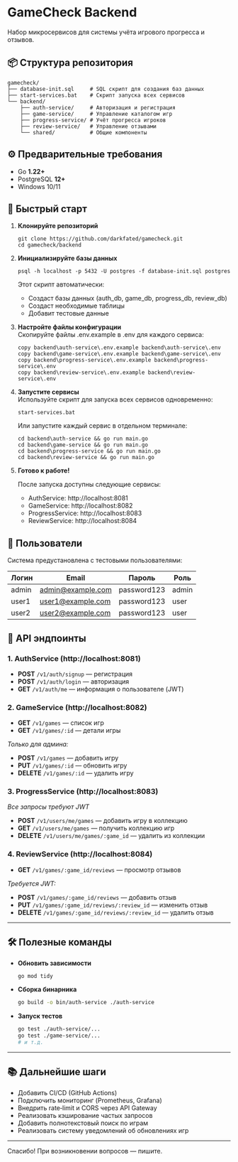 # GameCheck Backend

Набор микросервисов для системы учёта игрового прогресса и отзывов.

## 📦 Структура репозитория

```
gamecheck/
├── database-init.sql     # SQL скрипт для создания баз данных
├── start-services.bat    # Скрипт запуска всех сервисов
└── backend/
    ├── auth-service/     # Авторизация и регистрация
    ├── game-service/     # Управление каталогом игр
    ├── progress-service/ # Учёт прогресса игроков
    ├── review-service/   # Управление отзывами
    └── shared/           # Общие компоненты
```

## ⚙️ Предварительные требования

- Go **1.22+**
- PostgreSQL **12+**
- Windows 10/11

## 🔧 Быстрый старт

1. **Клонируйте репозиторий**  
   ```
   git clone https://github.com/darkfated/gamecheck.git
   cd gamecheck/backend
   ```

2. **Инициализируйте базы данных**  
   ```
   psql -h localhost -p 5432 -U postgres -f database-init.sql postgres
   ```
   
   Этот скрипт автоматически:
   - Создаст базы данных (auth_db, game_db, progress_db, review_db)
   - Создаст необходимые таблицы
   - Добавит тестовые данные

3. **Настройте файлы конфигурации**  
   Скопируйте файлы .env.example в .env для каждого сервиса:
   ```
   copy backend\auth-service\.env.example backend\auth-service\.env
   copy backend\game-service\.env.example backend\game-service\.env
   copy backend\progress-service\.env.example backend\progress-service\.env
   copy backend\review-service\.env.example backend\review-service\.env
   ```

4. **Запустите сервисы**  
   Используйте скрипт для запуска всех сервисов одновременно:
   ```
   start-services.bat
   ```
   
   Или запустите каждый сервис в отдельном терминале:
   ```
   cd backend\auth-service && go run main.go
   cd backend\game-service && go run main.go
   cd backend\progress-service && go run main.go
   cd backend\review-service && go run main.go
   ```

5. **Готово к работе!**
   
   После запуска доступны следующие сервисы:
   - AuthService: http://localhost:8081
   - GameService: http://localhost:8082
   - ProgressService: http://localhost:8083
   - ReviewService: http://localhost:8084

## 📝 Пользователи

Система предустановлена с тестовыми пользователями:

| Логин | Email | Пароль | Роль |
|---|---|---|---|
| admin | admin@example.com | password123 | admin |
| user1 | user1@example.com | password123 | user |
| user2 | user2@example.com | password123 | user |

## 🚀 API эндпоинты

### 1. AuthService (http://localhost:8081)

- **POST** `/v1/auth/signup` — регистрация
- **POST** `/v1/auth/login` — авторизация
- **GET** `/v1/auth/me` — информация о пользователе (JWT)

### 2. GameService (http://localhost:8082)

- **GET** `/v1/games` — список игр
- **GET** `/v1/games/:id` — детали игры

*Только для админа:*
- **POST** `/v1/games` — добавить игру
- **PUT** `/v1/games/:id` — обновить игру
- **DELETE** `/v1/games/:id` — удалить игру

### 3. ProgressService (http://localhost:8083)

*Все запросы требуют JWT*
- **POST** `/v1/users/me/games` — добавить игру в коллекцию
- **GET** `/v1/users/me/games` — получить коллекцию игр
- **DELETE** `/v1/users/me/games/:game_id` — удалить из коллекции

### 4. ReviewService (http://localhost:8084)

- **GET** `/v1/games/:game_id/reviews` — просмотр отзывов

*Требуется JWT:*
- **POST** `/v1/games/:game_id/reviews` — добавить отзыв
- **PUT** `/v1/games/:game_id/reviews/:review_id` — изменить отзыв
- **DELETE** `/v1/games/:game_id/reviews/:review_id` — удалить отзыв

---

## 🛠️ Полезные команды

- **Обновить зависимости**  
  ```bash
  go mod tidy
  ```

- **Сборка бинарника**  
  ```bash
  go build -o bin/auth-service ./auth-service
  ```

- **Запуск тестов**  
  ```bash
  go test ./auth-service/...
  go test ./game-service/...
  # и т.д.
  ```

---

## 📚 Дальнейшие шаги

- Добавить CI/CD (GitHub Actions)  
- Подключить мониторинг (Prometheus, Grafana)  
- Внедрить rate‑limit и CORS через API Gateway  
- Реализовать кэширование частых запросов
- Добавить полнотекстовый поиск по играм
- Реализовать систему уведомлений об обновлениях игр

---

Спасибо! При возникновении вопросов — пишите.
